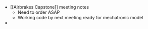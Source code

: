 - [[Airbrakes Capstone]] meeting notes
	- Need to order ASAP
	- Working code by next meeting ready for mechatronic model
-

